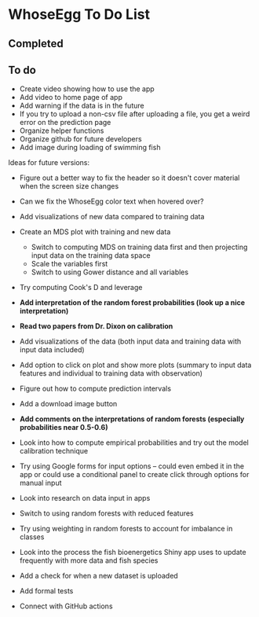# WhoseEgg To Do List

## Completed

## To do

- Create video showing how to use the app
- Add video to home page of app
- Add warning if the data is in the future
- If you try to upload a non-csv file after uploading a file, you get a weird error on the prediction page
- Organize helper functions
- Organize github for future developers
- Add image during loading of swimming fish

Ideas for future versions: 

- Figure out a better way to fix the header so it doesn't cover material when the screen size changes
- Can we fix the WhoseEgg color text when hovered over?

- Add visualizations of new data compared to training data
- Create an MDS plot with training and new data
  - Switch to computing MDS on training data first and then projecting input data on the training data space
  - Scale the variables first
  - Switch to using Gower distance and all variables
- Try computing Cook's D and leverage

- **Add interpretation of the random forest probabilities (look up a nice interpretation)**
- **Read two papers from Dr. Dixon on calibration**
- Add visualizations of the data (both input data and training data with input data included)
- Add option to click on plot and show more plots (summary to input data features and individual to training data with observation)
- Figure out how to compute prediction intervals
- Add a download image button

- **Add comments on the interpretations of random forests (especially probabilities near 0.5-0.6)**
- Look into how to compute empirical probabilities and try out the model calibration technique

- Try using Google forms for input options – could even embed it in the app or could use a conditional panel to create click through options for manual input
- Look into research on data input in apps
- Switch to using random forests with reduced features
- Try using weighting in random forests to account for imbalance in classes
- Look into the process the fish bioenergetics Shiny app uses to update frequently with more data and fish species

- Add a check for when a new dataset is uploaded
- Add formal tests
- Connect with GitHub actions